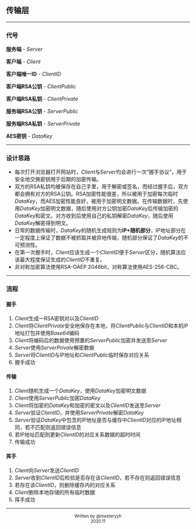 ## 传输层

---

### 代号

**服务端** - *Server*

**客户端** - *Client*

**客户端唯一ID** - *ClientID*

**客户端RSA公钥** - *ClientPublic*

**客户端RSA私钥** - *ClientPrivate*

**服务端RSA公钥** - *ServerPublic*

**服务端RSA私钥** - *ServerPrivate*

**AES密钥** - *DataKey*

---

### 设计思路

- 每次打开浏览器打开网站时，*Client*与*Server*均会进行一次“握手协议”，用于安全地交换密钥用于后期的加密传输。
- 双方的RSA私钥均被保存在自己手里，用于解密或签名，而经过握手后，双方都会拥有对方的RSA公钥。RSA加密性能很差，所以被用于加密每次临时*DataKey*，而AES加密性能良好，被用于加密明文数据。在传输数据时，先使用*DataKey*加密明文数据，随后使用对方公钥加密*DataKey*后传输加密的*DataKey*和密文。对方收到后使用自己的私钥解密*DataKey*，随后使用*DataKey*解密得到明文。
- 日常的数据传输时，*DataKey*的随机生成规则为**IP+随机部分**，IP地址部分在一定程度上保证了数据不被抓取并被异地传输，随机部分保证了*DataKey*的不可预测性。
- 在第一次握手时，*Client*应该生成一个*ClientID*便于*Server*区分，随机算法应该最大程度保证生成的*ClientID*不重复。
- 非对称加密算法使用RSA-OAEP 2048bit，对称算法使用AES-256-CBC。

---

### 流程

#### 握手

1. *Client*生成一RSA密钥对以及*ClientID*
2. *Client*将*ClientPrivate*安全地保存在本地，将*ClientPublic*与*ClientID*和本机IP地址打包并使用*Base64*编码
3. *Client*将编码后的数据使用预置的*ServerPublic*加密并发送至*Server*
4. *Server*使用*ServerPrivate*解密数据
5. *Server*将*ClientID*与IP地址和*ClientPublic*临时保存对应关系
6. 握手成功

#### 传输

1. *Client*随机生成一个*DataKey*，使用*DataKey*加密明文数据
2. *Client*使用*ServerPublic*加密*DataKey*
3. *Client*将加密的*DataKey*和加密的密文以及*ClientID*发送至*Server*
4. *Server*验证*ClientID*，并使用*ServerPrivate*解密*DataKey*
5. *Server*验证*DataKey*中包含的IP地址是否与缓存中*ClientID*对应的IP地址相同，若不匹配则返回错误信息
6. 若IP地址匹配则更新*ClientID*的对应关系数据的超时时间
7. 传输成功

#### 挥手

1. *Client*向*Server*发送*ClientID*
2. *Server*收到*ClientID*后检验是否存在该*ClientID*，若不存在则返回错误信息
3. 若存在该*ClientID*，则删除缓存内的对应关系
4. *Client*删除本地存储的所有临时数据
5. 挥手成功

---

<center><small>Written by @masteryyh</small></center>

<center><small>2020.11</small></center>